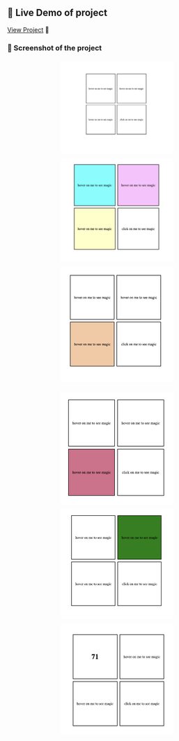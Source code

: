 ## 🔗 Live Demo of project 
[View Project](https://dulcet-biscotti-f6aa32.netlify.app/) 🚀

### 📸 Screenshot of the project

<p align="center">
  <span style="background:white; padding:5px; margin:5px; display:inline-block;">
    <img src="screenshot/ss1.png" alt="snapshot 1" width="250"/>
  </span>
  <span style="background:white; padding:5px; margin:5px; display:inline-block;">
    <img src="screenshot/ss2.png" alt="snapshot 2" width="250"/>
  </span>
  <span style="background:white; padding:5px; margin:5px; display:inline-block;">
    <img src="screenshot/ss3.png" alt="snapshot 3" width="250"/>
  </span>
</p>

<p align="center">
  <span style="background:white; padding:5px; margin:5px; display:inline-block;">
    <img src="screenshot/ss4.png" alt="snapshot 4" width="250"/>
  </span>
  <span style="background:white; padding:5px; margin:5px; display:inline-block;">
    <img src="screenshot/ss5.png" alt="snapshot 5" width="250"/>
  </span>
  <span style="background:white; padding:5px; margin:5px; display:inline-block;">
    <img src="screenshot/ss6.png" alt="snapshot 6" width="250"/>
  </span>
</p>
